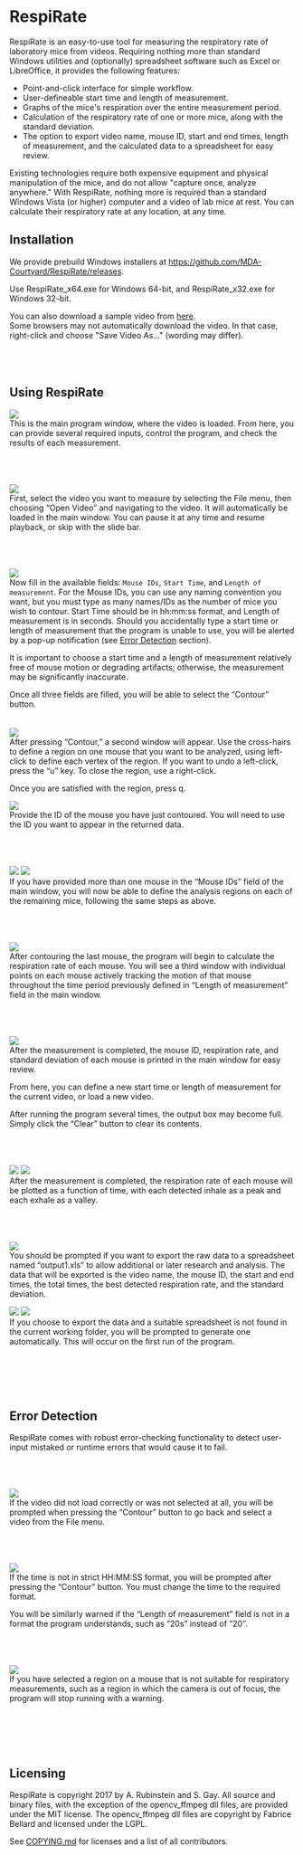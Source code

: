 # RespiRate
RespiRate is an easy-to-use tool for measuring the respiratory rate of
laboratory mice from videos. Requiring nothing more than standard Windows
utilities and (optionally) spreadsheet software such as Excel or LibreOffice, it
provides the following features:
 - Point-and-click interface for simple workflow.
 - User-defineable start time and length of measurement.
 - Graphs of the mice's respiration over the entire measurement period.
 - Calculation of the respiratory rate of one or more mice, along with the
 standard deviation.
 - The option to export video name, mouse ID, start and end times, length of
 measurement, and the calculated data to a spreadsheet for easy review.

Existing technologies require both expensive equipment and physical manipulation
of the mice, and do not allow "capture once, analyze anywhere." With RespiRate,
nothing more is required than a standard Windows Vista (or higher) computer and
a video of lab mice at rest. You can calculate their respiratory rate at any
location, at any time.

## Installation
We provide prebuild Windows installers at
https://github.com/MDA-Courtyard/RespiRate/releases.

Use RespiRate_x64.exe for Windows 64-bit, and RespiRate_x32.exe for Windows
32-bit.

You can also download a sample video from [here](https://raw.githubusercontent.com/MDA-Courtyard/RespiRate/master/sample.mp4).  
Some browsers may not automatically download the video. In that case,
right-click and choose "Save Video As..." (wording may differ).
<br><br><br><br>
## Using RespiRate
![](data/mainwin.png)  
This is the main program window, where the video is loaded. From here, you can
provide several required inputs, control the program, and check the results of
each measurement.

<br><br><br>
![](data/open_vid.png)  
First, select the video you want to measure by selecting the File menu, then
choosing “Open Video” and navigating to the video. It will automatically be
loaded in the main window. You can pause it at any time and resume playback, or
skip with the slide bar.

<br><br><br>
![](data/field.png)  
Now fill in the available fields: `Mouse IDs`, `Start Time`, and
`Length of measurement`. For the Mouse IDs, you can use any naming convention
you want, but you must type as many names/IDs as the number of mice you wish to
contour. Start Time should be in hh:mm:ss format, and Length of measurement is
in seconds. Should you accidentally type a start time or length of measurement
that the program is unable to use, you will be alerted by a pop-up notification
(see [Error Detection](#error-detection) section).


It is important to choose a start time and a length of measurement relatively
free of mouse motion or degrading artifacts; otherwise, the measurement may be
significantly inaccurate.


Once all three fields are filled, you will be able to select the “Contour”
button.
<br><br><br>
![](data/contour_130A.png)  
After pressing “Contour,” a second window will appear. Use the cross-hairs to
define a region on one mouse that you want to be analyzed, using left-click to
define each vertex of the region. If you want to undo a left-click, press the
“u” key. To close the region, use a right-click.

Once you are satisfied with the region, press q.


![](data/Contour_130B.png)  
Provide the ID of the mouse you have just contoured. You will need to use the
ID you want to appear in the returned data.

<br><br><br>
![](data/contour_129A.png)
![](data/Contour_129B.png)  
If you have provided more than one mouse in the “Mouse IDs” field of the main
window, you will now be able to define the analysis regions on each of the
remaining mice, following the same steps as above.

<br><br><br>
![](data/running.png)  
After contouring the last mouse, the program will begin to calculate the
respiration rate of each mouse. You will see a third window with individual
points on each mouse actively tracking the motion of that mouse throughout the
time period previously defined in “Length of measurement” field in the main
window.

<br><br><br>
![](data/finish_run1.png)  
After the measurement is completed, the mouse ID, respiration rate, and standard
deviation of each mouse is printed in the main window for easy review.

From here, you can define a new start time or length of measurement for the
current video, or load a new video.

After running the program several times, the output box may become full. Simply
click the “Clear” button to clear its contents.

<br><br><br>
![](data/graph130.png)
![](data/graph129.png)  
After the measurement is completed, the respiration rate of each mouse will be
plotted as a function of time, with each detected inhale as a peak and each
exhale as a valley.

<br><br><br>
![](data/exportQ.png)  
You should be prompted if you want to export the raw data to a spreadsheet named
“output1.xls” to allow additional or later research and analysis. The data that
will be exported is the video name, the mouse ID, the start and end times, the
total times, the best detected respiration rate, and the standard deviation.


![](data/noss1.png) ![](data/noss2.png)  
If you choose to export the data and a suitable spreadsheet is not found in the
current working folder, you will be prompted to generate one automatically. This
will occur on the first run of the program.  

<br><br><br><br>
## Error Detection
RespiRate comes with robust error-checking functionality to detect user-input
mistaked or runtime errors that would cause it to fail.

<br><br><br>
![](data/error_novid.png)  
If the video did not load correctly or was not selected at all, you will be
prompted when pressing the “Contour” button to go back and select a video from
the File menu.

<br><br><br>
![](data/error_time.png)  
If the time is not in strict HH:MM:SS format, you will be prompted after
pressing the “Contour” button. You must change the time to the required format.

You will be similarly warned if the “Length of measurement” field is not in a
format the program understands, such as “20s” instead of “20”.

<br><br><br>
![](data/error_badregion.png)  
If you have selected a region on a mouse that is not suitable for respiratory
measurements, such as a region in which the camera is out of focus, the program
will stop running with a warning.

<br><br><br><br>
## Licensing
RespiRate is copyright 2017 by A. Rubinstein and S. Gay. All source and binary
files, with the exception of the opencv_ffmpeg dll files, are provided under the
MIT license. The opencv_ffmpeg dll files are copyright by Fabrice Bellard and
licensed under the LGPL.

See [COPYING.md](COPYING.md) for licenses and a list of all contributors.
